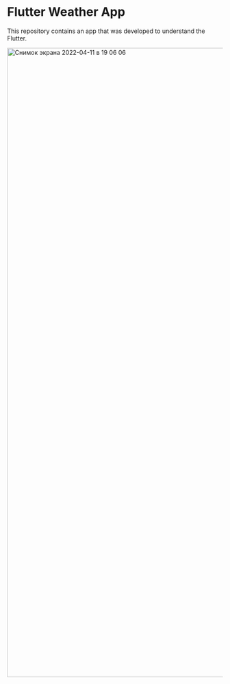 
# Flutter Weather App

This repository contains an app that was developed to understand the Flutter.

<img width="1466" alt="Снимок экрана 2022-04-11 в 19 06 06" src="https://user-images.githubusercontent.com/43184319/162784105-318cb413-55e0-460a-8f16-133743b6bc59.png">
